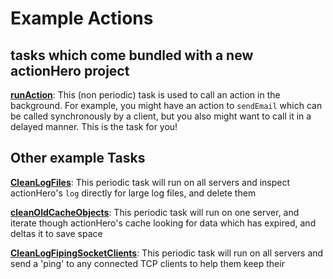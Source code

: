 # Example Actions

## tasks which come bundled with a new actionHero project

**[runAction](https://github.com/evantahler/actionHero/blob/master/tasks/runAction.js)**: This (non periodic) task is used to call an action in the background.  For example, you might have an action to `sendEmail` which can be called synchronously by a client, but you also might want to call it in a delayed manner.  This is the task for you!

## Other example Tasks

**[CleanLogFiles](https://github.com/evantahler/actionHero/blob/master/examples/tasks/cleanLogFiles.js)**: This periodic task will run on all servers and inspect actionHero's `log` directly for large log files, and delete them

**[cleanOldCacheObjects](https://github.com/evantahler/actionHero/blob/master/examples/tasks/cleanOldCacheObjects.js)**: This periodic task will run on one server, and iterate though actionHero's cache looking for data which has expired, and deltas it to save space

**[CleanLogFipingSocketClients](https://github.com/evantahler/actionHero/blob/master/examples/tasks/pingSocketClients.js)**: This periodic task will run on all servers and send a 'ping' to any connected TCP clients to help them keep their 